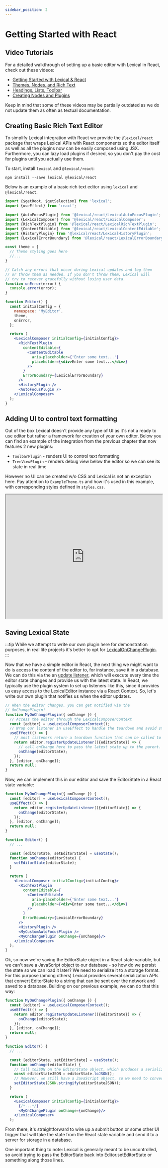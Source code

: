 ```yaml
---
sidebar_position: 2
---
```


# Getting Started with React

## Video Tutorials

For a detailed walkthrough of setting up a basic editor with Lexical in React, check out these videos:

* [Getting Started with Lexical & React](https://www.youtube.com/watch?v=qIqxvk2qcmo)
* [Themes, Nodes, and Rich Text](https://www.youtube.com/watch?v=pIBUFYd9zJY)
* [Headings, Lists, Toolbar](https://www.youtube.com/watch?v=5sRh_WXw0WI)
* [Creating Nodes and Plugins](https://www.youtube.com/watch?v=abZNazybzvs)

Keep in mind that some of these videos may be partially outdated as we do not update them as often as textual documentation.

## Creating Basic Rich Text Editor

To simplify Lexical integration with React we provide the `@lexical/react` package that wraps Lexical APIs with React components so the editor itself as well as all the plugins now can be easily composed using JSX.
Furthermore, you can lazy load plugins if desired, so you don't pay the cost for plugins until you actually use them.

To start, install `lexical` and `@lexical/react`:

```
npm install --save lexical @lexical/react
```

Below is an example of a basic rich text editor using `lexical` and `@lexical/react`.

```jsx
import {$getRoot, $getSelection} from 'lexical';
import {useEffect} from 'react';

import {AutoFocusPlugin} from '@lexical/react/LexicalAutoFocusPlugin';
import {LexicalComposer} from '@lexical/react/LexicalComposer';
import {RichTextPlugin} from '@lexical/react/LexicalRichTextPlugin';
import {ContentEditable} from '@lexical/react/LexicalContentEditable';
import {HistoryPlugin} from '@lexical/react/LexicalHistoryPlugin';
import {LexicalErrorBoundary} from '@lexical/react/LexicalErrorBoundary';

const theme = {
  // Theme styling goes here
  //...
}

// Catch any errors that occur during Lexical updates and log them
// or throw them as needed. If you don't throw them, Lexical will
// try to recover gracefully without losing user data.
function onError(error) {
  console.error(error);
}

function Editor() {
  const initialConfig = {
    namespace: 'MyEditor',
    theme,
    onError,
  };

  return (
    <LexicalComposer initialConfig={initialConfig}>
      <RichTextPlugin
        contentEditable={
          <ContentEditable
            aria-placeholder={'Enter some text...'}
            placeholder={<div>Enter some text...</div>}
          />
        }
        ErrorBoundary={LexicalErrorBoundary}
      />
      <HistoryPlugin />
      <AutoFocusPlugin />
    </LexicalComposer>
  );
}
```

## Adding UI to control text formatting

Out of the box Lexical doesn't provide any type of UI as it's not a ready to use editor but rather a framework for creation of your own editor.
Below you can find an example of the integration from the previous chapter that now features 2 new plugins:
- `ToolbarPlugin` - renders UI to control text formatting
- `TreeViewPlugin` - renders debug view below the editor so we can see its state in real time

However no UI can be created w/o CSS and Lexical is not an exception here. Pay attention to `ExampleTheme.ts` and how it's used in this example, with corresponding styles defined in `styles.css`.

<iframe width="100%" height="400" src="https://stackblitz.com/github/facebook/lexical/tree/main/examples/react-rich?embed=1&file=src%2FApp.tsx&terminalHeight=0&ctl=1" sandbox="allow-forms allow-modals allow-popups allow-popups-to-escape-sandbox allow-presentation allow-same-origin allow-scripts"></iframe>


## Saving Lexical State

:::tip
While we attempt to write our own plugin here for demonstration purposes, in real life projects it's better to opt for [LexicalOnChangePlugin](../react/plugins.md#lexicalonchangeplugin).
:::

Now that we have a simple editor in React, the next thing we might want to do is access the content of the editor to, for instance,
save it in a database. We can do this via the an [update listener](../concepts/listeners.md#registerupdatelistener), which will execute every time the editor state changes and provide us with the latest state. In React, we typically use the plugin system to set up listeners like this, since it provides us easy access to the LexicalEditor instance via a React Context. So, let's write our own plugin that notifies us when the editor updates.

```jsx
// When the editor changes, you can get notified via the
// OnChangePlugin!
function MyOnChangePlugin({ onChange }) {
  // Access the editor through the LexicalComposerContext
  const [editor] = useLexicalComposerContext();
  // Wrap our listener in useEffect to handle the teardown and avoid stale references.
  useEffect(() => {
    // most listeners return a teardown function that can be called to clean them up.
    return editor.registerUpdateListener(({editorState}) => {
      // call onChange here to pass the latest state up to the parent.
      onChange(editorState);
    });
  }, [editor, onChange]);
  return null;
}
```

Now, we can implement this in our editor and save the EditorState in a React state variable:

```jsx
function MyOnChangePlugin({ onChange }) {
  const [editor] = useLexicalComposerContext();
  useEffect(() => {
    return editor.registerUpdateListener(({editorState}) => {
      onChange(editorState);
    });
  }, [editor, onChange]);
  return null;
}

function Editor() {
  // ...

  const [editorState, setEditorState] = useState();
  function onChange(editorState) {
    setEditorState(editorState);
  }

  return (
    <LexicalComposer initialConfig={initialConfig}>
      <RichTextPlugin
        contentEditable={
          <ContentEditable
            aria-placeholder={'Enter some text...'}
            placeholder={<div>Enter some text...</div>}
          />
        }
        ErrorBoundary={LexicalErrorBoundary}
      />
      <HistoryPlugin />
      <MyCustomAutoFocusPlugin />
      <MyOnChangePlugin onChange={onChange}/>
    </LexicalComposer>
  );
}

```
Ok, so now we're saving the EditorState object in a React state variable, but we can't save a JavaScript object to our database - so how do we persist the state so we can load it later? We need to serialize it to a storage format. For this purpose (among others) Lexical provides several serialization APIs that convert EditorState to a string that can be sent over the network and saved to a database. Building on our previous example, we can do that this way:

```jsx
function MyOnChangePlugin({ onChange }) {
  const [editor] = useLexicalComposerContext();
  useEffect(() => {
    return editor.registerUpdateListener(({editorState}) => {
      onChange(editorState);
    });
  }, [editor, onChange]);
  return null;
}

function Editor() {
  // ...

  const [editorState, setEditorState] = useState();
  function onChange(editorState) {
    // Call toJSON on the EditorState object, which produces a serialization safe string
    const editorStateJSON = editorState.toJSON();
    // However, we still have a JavaScript object, so we need to convert it to an actual string with JSON.stringify
    setEditorState(JSON.stringify(editorStateJSON));
  }

  return (
    <LexicalComposer initialConfig={initialConfig}>
      {/*...*/}
      <MyOnChangePlugin onChange={onChange}/>
    </LexicalComposer>
  );

```

From there, it's straightforward to wire up a submit button or some other UI trigger that will take the state from the React state variable and send it to a server for storage in a database.

One important thing to note: Lexical is generally meant to be uncontrolled, so avoid trying to pass the EditorState back into Editor.setEditorState or something along those lines.
